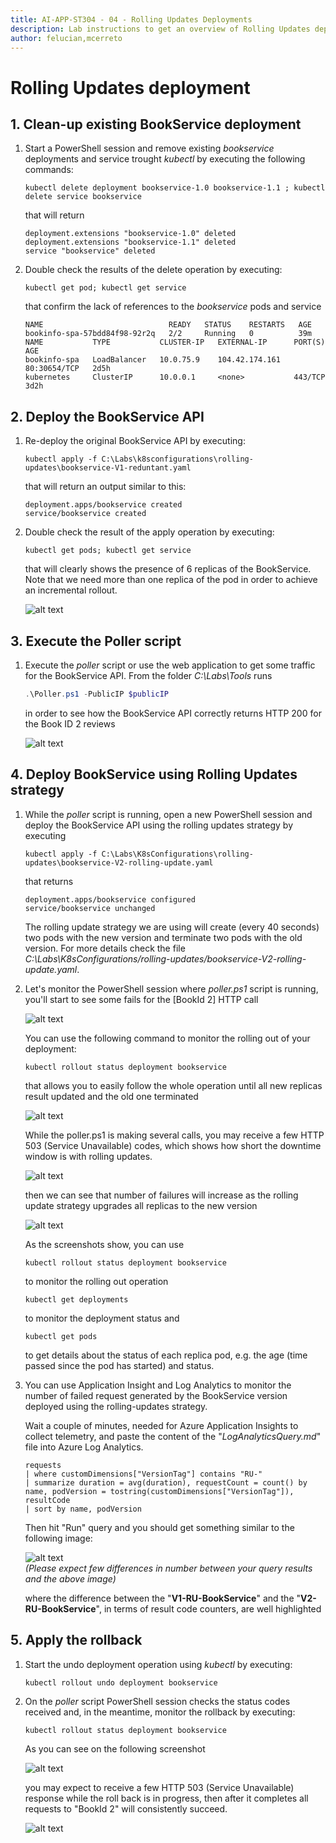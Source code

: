 ```yaml
---
title: AI-APP-ST304 - 04 - Rolling Updates Deployments
description: Lab instructions to get an overview of Rolling Updates deployments strategy from a reliability point of view
author: felucian,mcerreto
---
```


# Rolling Updates deployment

## 1. Clean-up existing BookService deployment

1. Start a PowerShell session and remove existing _bookservice_ deployments and service trought _kubectl_ by executing the following commands:

    ```plain
    kubectl delete deployment bookservice-1.0 bookservice-1.1 ; kubectl delete service bookservice
    ```

    that will return

    ```plain
    deployment.extensions "bookservice-1.0" deleted
    deployment.extensions "bookservice-1.1" deleted
    service "bookservice" deleted
    ```

2. Double check the results of the delete operation by executing:

    ```dos
    kubectl get pod; kubectl get service
    ```

    that confirm the lack of references to the _bookservice_ pods and service

    ```plain
    NAME                            READY   STATUS    RESTARTS   AGE
    bookinfo-spa-57bdd84f98-92r2q   2/2     Running   0          39m
    NAME           TYPE           CLUSTER-IP   EXTERNAL-IP      PORT(S)        AGE
    bookinfo-spa   LoadBalancer   10.0.75.9    104.42.174.161   80:30654/TCP   2d5h
    kubernetes     ClusterIP      10.0.0.1     <none>           443/TCP        3d2h
    ```

## 2. Deploy the BookService API

1. Re-deploy the original BookService API by executing:

    ```dos
    kubectl apply -f C:\Labs\k8sconfigurations\rolling-updates\bookservice-V1-reduntant.yaml
    ```

    that will return an output similar to this:

    ```dos
    deployment.apps/bookservice created
    service/bookservice created
    ```

2. Double check the result of the apply operation by executing:

     ```dos
    kubectl get pods; kubectl get service
    ```

    that will clearly shows the presence of 6 replicas of the BookService. Note that we need more than one replica of the pod in order to achieve an incremental rollout.

    ![alt text](imgs/mod_04_img_01.png "BookService 6 replicas")

## 3. Execute the Poller script

1. Execute the _poller_ script or use the web application to get some traffic for the BookService API. From the folder _C:\Labs\Tools_ runs

    ```powershell
   .\Poller.ps1 -PublicIP $publicIP
    ```

    in order to see how the BookService API correctly returns HTTP 200 for the Book ID 2 reviews

    ![alt text](imgs/mod_04_img_02.png "BookService 6 replicas")

## 4. Deploy BookService using Rolling Updates strategy

1. While the _poller_ script is running, open a new PowerShell session and deploy the BookService API using the rolling updates strategy by executing

   ```dos
   kubectl apply -f C:\Labs\K8sConfigurations\rolling-updates\bookservice-V2-rolling-update.yaml
   ```

   that returns

   ```plain
   deployment.apps/bookservice configured
   service/bookservice unchanged
   ```
   The rolling update strategy we are using will create (every 40 seconds) two pods with the new version and terminate two pods with the old version. For more details check the file _C:\Labs\K8sConfigurations/rolling-updates/bookservice-V2-rolling-update.yaml_.

2. Let's monitor the PowerShell session where _poller.ps1_ script is running, you'll start to see some fails for the  [BookId 2] HTTP call

    ![alt text](imgs/mod_04_img_03.png "BookService RU deploy 1")

     You can use the following command to monitor the rolling out of your deployment:

    ```dos
    kubectl rollout status deployment bookservice
    ```

    that allows you to easily follow the whole operation until all new replicas result updated and the old one terminated

    ![alt text](imgs/mod_04_img_08.png "BookService RU deploy 3")

    While the poller.ps1 is making several calls, you may receive a few HTTP 503 (Service Unavailable) codes, which shows how short the downtime window is with rolling updates.

    ![alt text](imgs/mod_04_img_07.png "BookService RU deploy 3")

    then we can see that number of failures will increase as the rolling update strategy upgrades all replicas to the new version

    ![alt text](imgs/mod_04_img_04.png "BookService RU deploy 2")

    As the screenshots show, you can use

    ```dos
    kubectl rollout status deployment bookservice
    ```

    to monitor the rolling out operation

    ```dos
    kubectl get deployments
    ```

    to monitor the deployment status and

    ```dos
    kubectl get pods
    ```

    to get details about the status of each replica pod, e.g. the age (time passed since the pod has started) and status.

3. You can use Application Insight and Log Analytics to monitor the number of failed request generated by the BookService version deployed using the rolling-updates strategy.

   Wait a couple of minutes, needed for Azure Application Insights to collect telemetry, and paste the content of the "_LogAnalyticsQuery.md_" file into Azure Log Analytics.

    ```plain
    requests
    | where customDimensions["VersionTag"] contains "RU-"
    | summarize duration = avg(duration), requestCount = count() by name, podVersion = tostring(customDimensions["VersionTag"]), resultCode 
    | sort by name, podVersion
    ```

    Then hit "Run" query and you should get something similar to the following image:

    ![alt text](imgs/mod_04_img_06.png "BookService RU deploy 2")  
    _(Please expect few differences in number between your query results and the above image)_

    where the difference between the "**V1-RU-BookService**" and the "**V2-RU-BookService**", in terms of result code counters, are well highlighted

## 5. Apply the rollback

1. Start the undo deployment operation using _kubectl_ by executing:

    ```dos
    kubectl rollout undo deployment bookservice
    ```

2. On the _poller_ script PowerShell session checks the status codes received and, in the meantime, monitor the rollback by executing:

    ```dos
    kubectl rollout status deployment bookservice
    ```

    As you can see on the following screenshot

    ![alt text](imgs/mod_04_img_09.png "BookService RU Undo 1")

    you may expect to receive a few HTTP 503 (Service Unavailable) response while the roll back is in progress, then after it completes all requests to "BookId 2" will consistently succeed.

    ![alt text](imgs/mod_04_img_10.png "BookService RU Undo 2")